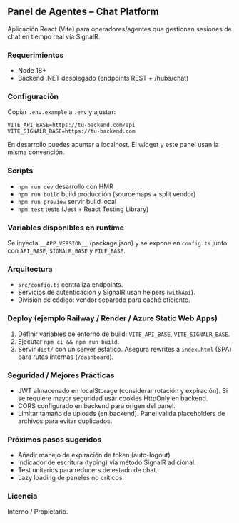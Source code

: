 ## Panel de Agentes – Chat Platform

Aplicación React (Vite) para operadores/agentes que gestionan sesiones de chat en tiempo real vía SignalR.

### Requerimientos
- Node 18+
- Backend .NET desplegado (endpoints REST + /hubs/chat)

### Configuración
Copiar `.env.example` a `.env` y ajustar:

```
VITE_API_BASE=https://tu-backend.com/api
VITE_SIGNALR_BASE=https://tu-backend.com
```

En desarrollo puedes apuntar a localhost. El widget y este panel usan la misma convención.

### Scripts
- `npm run dev` desarrollo con HMR
- `npm run build` build producción (sourcemaps + split vendor)
- `npm run preview` servir build local
- `npm test` tests (Jest + React Testing Library)

### Variables disponibles en runtime
Se inyecta `__APP_VERSION__` (package.json) y se expone en `config.ts` junto con `API_BASE`, `SIGNALR_BASE` y `FILE_BASE`.

### Arquitectura
- `src/config.ts` centraliza endpoints.
- Servicios de autenticación y SignalR usan helpers (`withApi`).
- División de código: vendor separado para caché eficiente.

### Deploy (ejemplo Railway / Render / Azure Static Web Apps)
1. Definir variables de entorno de build: `VITE_API_BASE`, `VITE_SIGNALR_BASE`.
2. Ejecutar `npm ci && npm run build`.
3. Servir `dist/` con un server estático. Asegura rewrites a `index.html` (SPA) para rutas internas (`/dashboard`).

### Seguridad / Mejores Prácticas
- JWT almacenado en localStorage (considerar rotación y expiración). Si se requiere mayor seguridad usar cookies HttpOnly en backend.
- CORS configurado en backend para origen del panel.
- Limitar tamaño de uploads (en backend). Panel valida placeholders de archivos para evitar duplicados.

### Próximos pasos sugeridos
- Añadir manejo de expiración de token (auto-logout).
- Indicador de escritura (typing) vía método SignalR adicional.
- Test unitarios para reducers de estado de chat.
- Lazy loading de paneles no críticos.

### Licencia
Interno / Propietario.
